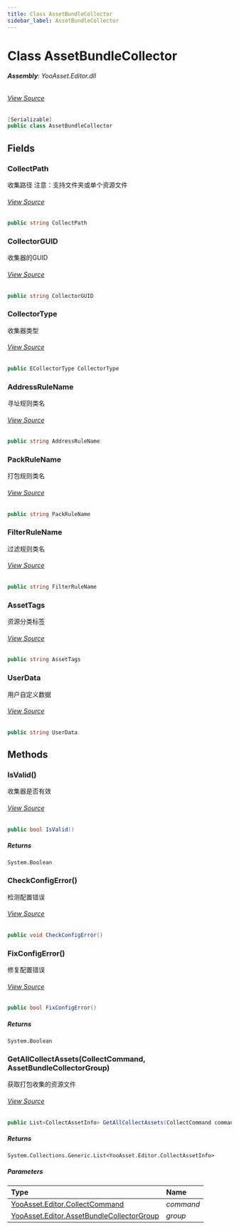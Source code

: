 ```yaml
---
title: Class AssetBundleCollector
sidebar_label: AssetBundleCollector
---
```

# Class AssetBundleCollector


###### **Assembly**: YooAsset.Editor.dll
###### [View Source](https://github.com/tuyoogame/YooAsset/blob/main/Assets/YooAsset/Editor/AssetBundleCollector/AssetBundleCollector.cs#L9)
```csharp title="Declaration"
[Serializable]
public class AssetBundleCollector
```
## Fields
### CollectPath
收集路径
注意：支持文件夹或单个资源文件
###### [View Source](https://github.com/tuyoogame/YooAsset/blob/main/Assets/YooAsset/Editor/AssetBundleCollector/AssetBundleCollector.cs#L16)
```csharp title="Declaration"
public string CollectPath
```
### CollectorGUID
收集器的GUID
###### [View Source](https://github.com/tuyoogame/YooAsset/blob/main/Assets/YooAsset/Editor/AssetBundleCollector/AssetBundleCollector.cs#L21)
```csharp title="Declaration"
public string CollectorGUID
```
### CollectorType
收集器类型
###### [View Source](https://github.com/tuyoogame/YooAsset/blob/main/Assets/YooAsset/Editor/AssetBundleCollector/AssetBundleCollector.cs#L26)
```csharp title="Declaration"
public ECollectorType CollectorType
```
### AddressRuleName
寻址规则类名
###### [View Source](https://github.com/tuyoogame/YooAsset/blob/main/Assets/YooAsset/Editor/AssetBundleCollector/AssetBundleCollector.cs#L31)
```csharp title="Declaration"
public string AddressRuleName
```
### PackRuleName
打包规则类名
###### [View Source](https://github.com/tuyoogame/YooAsset/blob/main/Assets/YooAsset/Editor/AssetBundleCollector/AssetBundleCollector.cs#L36)
```csharp title="Declaration"
public string PackRuleName
```
### FilterRuleName
过滤规则类名
###### [View Source](https://github.com/tuyoogame/YooAsset/blob/main/Assets/YooAsset/Editor/AssetBundleCollector/AssetBundleCollector.cs#L41)
```csharp title="Declaration"
public string FilterRuleName
```
### AssetTags
资源分类标签
###### [View Source](https://github.com/tuyoogame/YooAsset/blob/main/Assets/YooAsset/Editor/AssetBundleCollector/AssetBundleCollector.cs#L46)
```csharp title="Declaration"
public string AssetTags
```
### UserData
用户自定义数据
###### [View Source](https://github.com/tuyoogame/YooAsset/blob/main/Assets/YooAsset/Editor/AssetBundleCollector/AssetBundleCollector.cs#L51)
```csharp title="Declaration"
public string UserData
```
## Methods
### IsValid()
收集器是否有效
###### [View Source](https://github.com/tuyoogame/YooAsset/blob/main/Assets/YooAsset/Editor/AssetBundleCollector/AssetBundleCollector.cs#L57)
```csharp title="Declaration"
public bool IsValid()
```

##### Returns

`System.Boolean`
### CheckConfigError()
检测配置错误
###### [View Source](https://github.com/tuyoogame/YooAsset/blob/main/Assets/YooAsset/Editor/AssetBundleCollector/AssetBundleCollector.cs#L80)
```csharp title="Declaration"
public void CheckConfigError()
```
### FixConfigError()
修复配置错误
###### [View Source](https://github.com/tuyoogame/YooAsset/blob/main/Assets/YooAsset/Editor/AssetBundleCollector/AssetBundleCollector.cs#L102)
```csharp title="Declaration"
public bool FixConfigError()
```

##### Returns

`System.Boolean`
### GetAllCollectAssets(CollectCommand, AssetBundleCollectorGroup)
获取打包收集的资源文件
###### [View Source](https://github.com/tuyoogame/YooAsset/blob/main/Assets/YooAsset/Editor/AssetBundleCollector/AssetBundleCollector.cs#L140)
```csharp title="Declaration"
public List<CollectAssetInfo> GetAllCollectAssets(CollectCommand command, AssetBundleCollectorGroup group)
```

##### Returns

`System.Collections.Generic.List<YooAsset.Editor.CollectAssetInfo>`

##### Parameters

| Type | Name |
|:--- |:--- |
| [YooAsset.Editor.CollectCommand](../YooAsset.Editor/CollectCommand.md) | *command* |
| [YooAsset.Editor.AssetBundleCollectorGroup](../YooAsset.Editor/AssetBundleCollectorGroup.md) | *group* |

